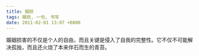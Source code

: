 ```yaml
---
title: 姻损
tags: 姻损, 一句, 书写
date: 2011-02-01 13:07 +0800
---
```



婚姻损害的不仅是个人的自由，而且关键是侵入了自我的完整性。它不仅不可能解决孤独，而且还火烧了本来伴石而生的青苔。

